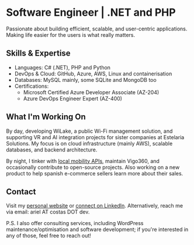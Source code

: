 # Software Engineer | .NET and PHP

Passionate about building efficient, scalable, and user-centric applications. Making life easier for the users is what really matters.

## Skills & Expertise

* Languages: C# (.NET), PHP and Python
* DevOps & Cloud: GitHub, Azure, AWS, Linux and containerisation
* Databases: MySQL mainly, some SQLite and MongoDB too
* Certifications:
  * Microsoft Certified Azure Developer Associate (AZ-204)
  * Azure DevOps Engineer Expert (AZ-400)

## What I'm Working On

By day, developing WiLake, a public Wi-Fi management solution, and supporting VR and AI integration projects for sister companies at Estelaria Solutions. My focus is on cloud infrastructure (mainly AWS), scalable databases, and backend architecture.

By night, I tinker with [local mobility APIs](https://github.com/arielcostas/urbanovigo-web), maintain Vigo360, and occasionally contribute to open-source projects. Also working on a new product to help spanish e-commerce sellers learn more about their sales.

## Contact

Visit my [personal website](https://costas.dev) or [connect on LinkedIn](https://www.linkedin.com/in/ariel-costas/). Alternatively, reach me via email: ariel AT costas DOT dev.

P.S. I also offer consulting services, including WordPress maintenance/optimisation and software development; if you're interested in any of those, feel free to reach out!

